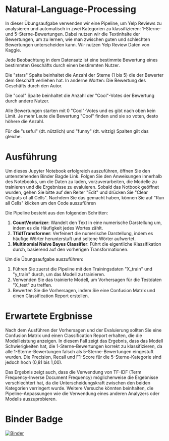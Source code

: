 # Natural-Language-Processing

In dieser Übungsaufgabe verwenden wir eine Pipeline, um Yelp Reviews zu analysieren und automatisch in zwei Kategorien zu klassifizieren: 1-Sterne- und 5-Sterne-Bewertungen. Dabei nutzen wir die Textinhalte der Bewertungen, um zu lernen, wie man zwischen guten und schlechten Bewertungen unterscheiden kann. Wir nutzen Yelp Review Daten von Kaggle.
 
Jede Beobachtung in dem Datensatz ist eine bestimmte Bewertung eines bestimmten Geschäfts durch einen bestimmten Nutzer.

Die "stars" Spalte beinhaltet die Anzahl der Sterne (1 bis 5) die der Bewerter dem Geschäft verliehen hat. In anderne Worten: Die Bewertung des Geschäfts durch den Autor.

Die "cool" Spalte beinhaltet die Anzahl der "Cool"-Votes der Bewertung durch andere Nutzer.

Alle Bewertungen starten mit 0 "Cool"-Votes und es gibt nach oben kein Limit. Je mehr Leute die Bewertung "Cool" finden und sie so voten, desto höhere die Anzahl.

Für die "useful" (dt. nützlich) und "funny" (dt. witzig) Spalten gilt das gleiche.

# Ausführung
Um dieses Jupyter Notebook erfolgreich auszuführen, öffnen Sie den untenstehenden Binder Bagde Link. Folgen Sie den Anweisungen innerhalb des Notebooks, um die Daten zu laden, vorzuverarbeiten, die Modelle zu trainieren und die Ergebnisse zu evaluieren. Sobald das Notbook geöffnet wurden, gehen Sie bitte auf den Reiter "Edit" und drücken Sie "Clear Outputs of all Cells". Nachdem Sie das gemacht haben, können Sie auf "Run all Cells" klicken um den Code auszuführen


Die Pipeline besteht aus den folgenden Schritten:
1. **CountVectorizer**: Wandelt den Text in eine numerische Darstellung um, indem es die Häufigkeit jedes Wortes zählt.
2. **TfidfTransformer**: Verfeinert die numerische Darstellung, indem es häufige Wörter herunterstuft und seltene Wörter aufwertet.
3. **Multinomial Naive Bayes Classifier**: Führt die eigentliche Klassifikation durch, basierend auf den vorherigen Transformationen.

Um die Übungsaufgabe auszuführen:
1. Führen Sie zuerst die Pipeline mit den Trainingsdaten "X_train" und "y_train" durch, um das Modell zu trainieren. 
2. Verwenden Sie das trainierte Modell, um Vorhersagen für die Testdaten "X_test" zu treffen.
3. Bewerten Sie die Vorhersagen, indem Sie eine Confusion Matrix und einen Classification Report erstellen.

# Erwartete Ergbnisse

Nach dem Ausführen der Vorhersagen und der Evaluierung sollten Sie eine Confusion Matrix und einen Classification Report erhalten, die die Modellleistung anzeigen. In diesem Fall zeigt das Ergebnis, dass das Modell Schwierigkeiten hat, die 1-Sterne-Bewertungen korrekt zu klassifizieren, da alle 1-Sterne-Bewertungen falsch als 5-Sterne-Bewertungen eingestuft wurden. Die Precision, Recall und F1-Score für die 5-Sterne-Kategorie sind jedoch hoch (0,81 bis 1,00).

Das Ergebnis zeigt auch, dass die Verwendung von TF-IDF (Term Frequency-Inverse Document Frequency) möglicherweise die Ergebnisse verschlechtert hat, da die Unterscheidungskraft zwischen den beiden Kategorien verringert wurde. Weitere Versuche könnten beinhalten, die Pipeline-Anpassungen wie die Verwendung eines anderen Analyzers oder Modells auszuprobieren.

# Binder Badge
[![Binder](https://mybinder.org/badge_logo.svg)](https://mybinder.org/v2/gh/FranjoHHZ/Natural-Language-Processing/HEAD?labpath=3-Nlp_Projekt-Loesung.ipynb)
